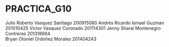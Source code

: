 # PRACTICA_G10

Julio Roberto Vasquez Santiago		200915080
Andrés Ricardo Ismael Guzman		201010425
Victor Vasquez Coronado			201114301
Jenny Sharai Montenegro Contreras       201318664                                          
Bryan Otoniel Ordoñez Morales		201404243
